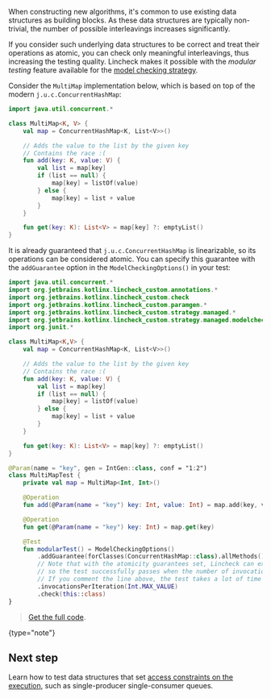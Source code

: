 [//]: # (title: Modular testing)

When constructing new algorithms, it's common to use existing data structures as building blocks.
As these data structures are typically non-trivial, the number of possible interleavings increases significantly.

If you consider such underlying data structures to be correct and treat their operations as atomic, you can check only
meaningful interleavings, thus increasing the testing quality. Lincheck makes it possible with the _modular testing_
feature available for the [model checking strategy](testing-strategies.md#model-checking).

Consider the `MultiMap` implementation below, which is based on top of the modern `j.u.c.ConcurrentHashMap`:

```kotlin
import java.util.concurrent.*

class MultiMap<K, V> {
    val map = ConcurrentHashMap<K, List<V>>()

    // Adds the value to the list by the given key
    // Contains the race :(
    fun add(key: K, value: V) {
        val list = map[key]
        if (list == null) {
            map[key] = listOf(value)
        } else {
            map[key] = list + value
        }
    }

    fun get(key: K): List<V> = map[key] ?: emptyList()
}
```

It is already guaranteed that `j.u.c.ConcurrentHashMap` is linearizable, so its operations can be considered atomic. 
You can specify this guarantee with the `addGuarantee` option in the `ModelCheckingOptions()` in your test:

```kotlin
import java.util.concurrent.*
import org.jetbrains.kotlinx.lincheck_custom.annotations.*
import org.jetbrains.kotlinx.lincheck_custom.check
import org.jetbrains.kotlinx.lincheck_custom.paramgen.*
import org.jetbrains.kotlinx.lincheck_custom.strategy.managed.*
import org.jetbrains.kotlinx.lincheck_custom.strategy.managed.modelchecking.*
import org.junit.*

class MultiMap<K,V> {
    val map = ConcurrentHashMap<K, List<V>>()

    // Adds the value to the list by the given key
    // Contains the race :(
    fun add(key: K, value: V) {
        val list = map[key]
        if (list == null) {
            map[key] = listOf(value)
        } else {
            map[key] = list + value
        }
    }

    fun get(key: K): List<V> = map[key] ?: emptyList()
}

@Param(name = "key", gen = IntGen::class, conf = "1:2")
class MultiMapTest {
    private val map = MultiMap<Int, Int>()

    @Operation
    fun add(@Param(name = "key") key: Int, value: Int) = map.add(key, value)

    @Operation
    fun get(@Param(name = "key") key: Int) = map.get(key)

    @Test
    fun modularTest() = ModelCheckingOptions()
        .addGuarantee(forClasses(ConcurrentHashMap::class).allMethods().treatAsAtomic())
        // Note that with the atomicity guarantees set, Lincheck can examine all possible interleavings,
        // so the test successfully passes when the number of invocations is set to `Int.MAX_VALUE`
        // If you comment the line above, the test takes a lot of time and likely fails with `OutOfMemoryError`.
        .invocationsPerIteration(Int.MAX_VALUE)
        .check(this::class)
}
```

> [Get the full code](https://github.com/Kotlin/kotlinx-lincheck/blob/guide/src/jvm/test/org/jetbrains/kotlinx/lincheck/test/guide/MultiMapTest.kt).
>
{type="note"}

## Next step

Learn how to test data structures that set [access constraints on the execution](constraints.md), 
such as single-producer single-consumer queues.